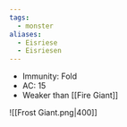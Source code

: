 ```yaml
---
tags:
  - monster
aliases:
  - Eisriese
  - Eisriesen
---
```

- Immunity: Fold
- AC: 15
- Weaker than [[Fire Giant]]

![[Frost Giant.png|400]]